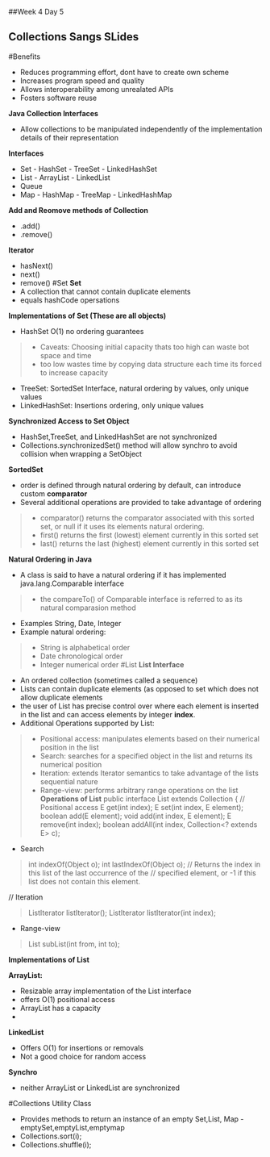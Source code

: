 ##Week 4 Day 5

## Collections Sangs SLides
#Benefits
 - Reduces programming effort, dont have to create own scheme
 - Increases program speed and quality
 - Allows interoperability among unrealated APIs
 - Fosters software reuse

**Java Collection Interfaces**
 - Allow collections to be manipulated independently of the implementation details of their representation

**Interfaces**
 - Set - HashSet - TreeSet - LinkedHashSet
 - List - ArrayList - LinkedList
 - Queue
 - Map - HashMap - TreeMap - LinkedHashMap

**Add and Reomove methods of Collection**
 - .add()
 - .remove()

**Iterator**
 - hasNext()
 - next()
 - remove()
#Set
**Set**
 - A collection that cannot contain duplicate elements
 - equals hashCode opersations

**Implementations of Set (These are all objects)**
 - HashSet O(1) no ordering guarantees
>  - Caveats: Choosing initial capacity thats too high can waste bot space and time
>  - too low wastes time by copying data structure each time its forced to increase capacity
 - TreeSet: SortedSet Interface, natural ordering by values, only unique values
 - LinkedHashSet: Insertions ordering, only unique values

**Synchronized Access to Set Object**
 - HashSet,TreeSet, and LinkedHashSet are not synchronized
 - Collections.synchronizedSet() method will allow synchro to avoid collision when wrapping a SetObject

**SortedSet**
 - order is defined through natural ordering by default, can introduce custom **comparator**
 - Several additional operations are provided to take advantage of ordering
>  - comparator() returns the comparator associated with this sorted set, or null if it uses its elements natural ordering.
>  - first() returns the first (lowest) element currently in this sorted set
>  - last() returns the last (highest) element currently in this sorted set

**Natural Ordering in Java**
 - A class is said to have a natural ordering if it has implemented java.lang.Comparable interface
>  - the compareTo() of Comparable interface is referred to as its natural comparasion method
 - Examples String, Date, Integer
 - Example natural ordering:
>  - String is alphabetical order
>  - Date chronological order
>  - Integer numerical order
#List
**List Interface**
 - An ordered collection (sometimes called a sequence)
 - Lists can contain duplicate elements (as opposed to set which does not allow duplicate elements
 - the user of List has precise control over where each element is inserted in the list and can access elements by integer **index**.
 - Additional Operations supported by List:
>  - Positional access: manipulates elements based on their numerical position in the list
>  - Search: searches for a specified object in the list and returns its numerical position
>  - Iteration: extends Iterator semantics to take advantage of the lists sequential nature
>  - Range-view: performs arbitrary range operations on the list
**Operations of List**
public interface List<E> extends Collection<E> {
// Positional access
E get(int index);
E set(int index, E element); 
boolean add(E element); 
void add(int index, E element); 
E remove(int index); 
boolean addAll(int index, Collection<? extends E> c); 

 - Search
> int indexOf(Object o);
> int lastIndexOf(Object o); // Returns the index in this list of the last occurrence of the
// specified element, or -1 if this list does not contain this element.

// Iteration
> ListIterator<E> listIterator();
> ListIterator<E> listIterator(int index);

 - Range-view
>List<E> subList(int from, int to);

**Implementations of List**

**ArrayList:**
 - Resizable array implementation of the List interface
 - offers O(1) positional access
 - ArrayList has a capacity
 - 
**LinkedList**
 - Offers O(1) for insertions or removals
 - Not a good choice for random access

**Synchro**
 - neither ArrayList or LinkedList are synchronized

#Collections Utility Class
 - Provides methods to return an instance of an empty Set,List, Map - emptySet,emptyList,emptymap
 - Collections.sort(i);
 - Collections.shuffle(i);